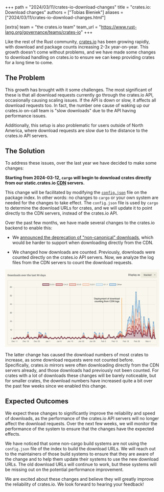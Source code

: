 +++
path = "2024/03/11/crates-io-download-changes"
title = "crates.io: Download changes"
authors = ["Tobias Bieniek"]
aliases = ["2024/03/11/crates-io-download-changes.html"]

[extra]
team = "the crates.io team"
team_url = "https://www.rust-lang.org/governance/teams/crates-io"
+++

Like the rest of the Rust community, [crates.io](https://crates.io) has been growing rapidly, with download and package counts increasing 2-3x year-on-year. This growth doesn't come without problems, and we have made some changes to download handling on crates.io to ensure we can keep providing crates for a long time to come.

## The Problem

This growth has brought with it some challenges. The most significant of these is that all download requests currently go through the crates.io API, occasionally causing scaling issues. If the API is down or slow, it affects all download requests too. In fact, the number one cause of waking up our crates.io on-call team is "slow downloads" due to the API having performance issues.

Additionally, this setup is also problematic for users outside of North America, where download requests are slow due to the distance to the crates.io API servers.

## The Solution

To address these issues, over the last year we have decided to make some changes:

**Starting from 2024-03-12, `cargo` will begin to download crates directly from our static.crates.io [CDN](https://en.wikipedia.org/wiki/Content_delivery_network) servers.** 

This change will be facilitated by modifying the [`config.json`](https://github.com/rust-lang/crates.io-index/blob/master/config.json) file on the package index. In other words: no changes to `cargo` or your own system are needed for the changes to take effect. The `config.json` file is used by `cargo` to determine the download URLs for crates, and we will update it to point directly to the CDN servers, instead of the crates.io API.

Over the past few months, we have made several changes to the crates.io backend to enable this:

- We [announced the deprecation of "non-canonical" downloads](https://blog.rust-lang.org/2023/10/27/crates-io-non-canonical-downloads.html), which would be harder to support when downloading directly from the CDN.

- We changed how downloads are counted. Previously, downloads were counted directly on the crates.io API servers. Now, we analyze the log files from the CDN servers to count the download requests.

![crates.io download graph of an arbitrary crate showing that on 2024-02-16, download numbers increased](download-graph.png)

The latter change has caused the download numbers of most crates to increase, as some download requests were not counted before. Specifically, crates.io mirrors were often downloading directly from the CDN servers already, and those downloads had previously not been counted. For crates with a lot of downloads these changes will be barely noticeable, but for smaller crates, the download numbers have increased quite a bit over the past few weeks since we enabled this change.


## Expected Outcomes

We expect these changes to significantly improve the reliability and speed of downloads, as the performance of the crates.io API servers will no longer affect the download requests. Over the next few weeks, we will monitor the performance of the system to ensure that the changes have the expected effects.

We have noticed that some non-cargo build systems are not using the `config.json` file of the index to build the download URLs. We will reach out to the maintainers of those build systems to ensure that they are aware of the change and to help them update their systems to use the new download URLs. The old download URLs will continue to work, but these systems will be missing out on the potential performance improvement.

We are excited about these changes and believe they will greatly improve the reliability of crates.io. We look forward to hearing your feedback!
